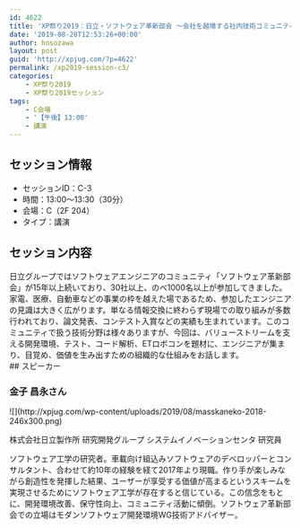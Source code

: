 ```yaml
---
id: 4622
title: 'XP祭り2019：日立・ソフトウェア革新部会 ～会社を越境する社内技術コミュニティ～（金子 昌永さん）'
date: '2019-08-20T12:53:26+00:00'
author: hosozawa
layout: post
guid: 'http://xpjug.com/?p=4622'
permalink: /xp2019-session-c3/
categories:
    - XP祭り2019
    - XP祭り2019セッション
tags:
    - C会場
    - '【午後】13:00'
    - 講演
---
```


## セッション情報

- セッションID：C-3
- 時間：13:00～13:30（30分）
- 会場：C（2F 204）
- タイプ：講演

## セッション内容

<div>日立グループではソフトウェアエンジニアのコミュニティ「<wbr></wbr>ソフトウェア革新部会」が<span lang="EN-US">15</span>年以上続いており、<span lang="EN-US">30</span>社以上、<wbr></wbr>のべ<span lang="EN-US">1000</span>名以上が参加してきました。家電、医療、<wbr></wbr>自動車などの事業の枠を越えた場であるため、<wbr></wbr>参加したエンジニアの見識は大きく広がります。<wbr></wbr>単なる情報交換に終わらず現場での取り組みが多数行われており、<wbr></wbr>論文発表、コンテスト入賞などの実績も生まれています。<wbr></wbr>このコミュニティで扱う技術分野は様々ありますが、今回は、<wbr></wbr>バリューストリームを支える開発環境、テスト、コード解析、<span lang="EN-US">ET</span><wbr></wbr>ロボコンを題材に、エンジニアが集まり、目覚め、<wbr></wbr>価値を生み出すための組織的な仕組みをお話します。

</div>## スピーカー

### 金子 昌永さん

<div class="profile">![](http://xpjug.com/wp-content/uploads/2019/08/masskaneko-2018-246x300.png)

株式会社日立製作所 研究開発グループ システムイノベーションセンタ 研究員<u></u><u></u>

ソフトウェア工学の研究者。<wbr></wbr>車載向け組込みソフトウェアのデベロッパーとコンサルタント、<wbr></wbr>合わせて約<span lang="EN-US">10</span>年の経験を経て<span lang="EN-US">2017</span>年より現職。<wbr></wbr>作り手が楽しみながら創造性を発揮した結果、<wbr></wbr>ユーザーが享受する価値が高まるというスキームを実現させるため<wbr></wbr>にソフトウェア工学が存在すると信じている。この信念をもとに、<wbr></wbr>開発環境改善、保守性向上、コミュニティ活動に傾倒。<wbr></wbr>ソフトウェア革新部会での立場はモダンソフトウェア開発環境<span lang="EN-US">WG</span><wbr></wbr>技術アドバイザー。

</div>